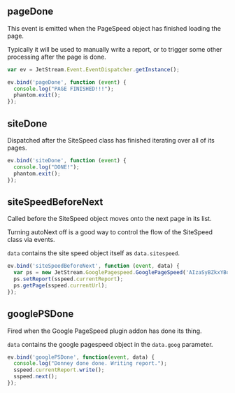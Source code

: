 ## pageDone

This event is emitted when the PageSpeed object has finished loading the page.

Typically it will be used to manually write a report, or to trigger some other processing after the page is done.

```js
var ev = JetStream.Event.EventDispatcher.getInstance();

ev.bind('pageDone', function (event) {  
  console.log("PAGE FINISHED!!!");
  phantom.exit();
});
```

## siteDone

Dispatched after the SiteSpeed class has finished iterating over all of its pages.

```js
ev.bind('siteDone', function (event) {
  console.log("DONE!");
  phantom.exit();
});
```

## siteSpeedBeforeNext

Called before the SiteSpeed object moves onto the next page in its list.

Turning autoNext off is a good way to control the flow of the SiteSpeed class via events.

`data` contains the site speed object itself as `data.sitespeed`.

```js
ev.bind('siteSpeedBeforeNext', function (event, data) {
  var ps = new JetStream.GooglePagespeed.GooglePageSpeed('AIzaSyBZkxYBorBK_W0UH3klqs0FOFTDpIph0Xg');
  ps.setReport(sspeed.currentReport);
  ps.getPage(sspeed.currentUrl);
});
```

## googlePSDone

Fired when the Google PageSpeed plugin addon has done its thing.

`data` contains the google pagespeed object in the `data.goog` parameter.

```js
ev.bind('googlePSDone', function(event, data) {
  console.log("Donney done done. Writing report.");
  sspeed.currentReport.write();
  sspeed.next();
});
```
